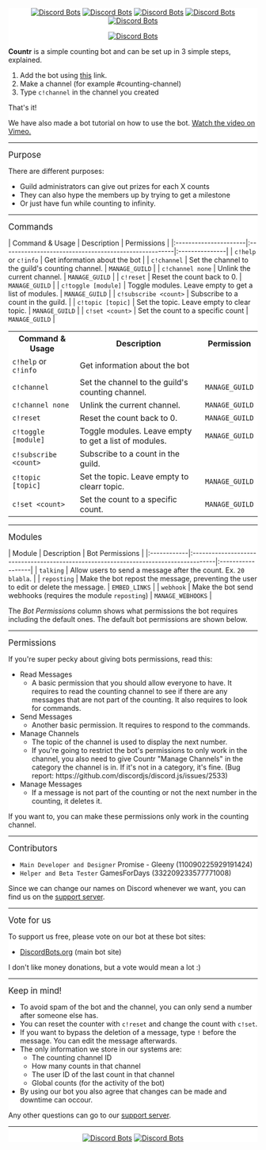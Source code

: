 <div style="background:white url(https://i.imgur.com/QiCG7sd.png) repeat fixed;">

<div align="center">

[![Discord Bots](https://discordbots.org/api/widget/status/467377486141980682.svg)](https://discordbots.org/bot/467377486141980682) [![Discord Bots](https://discordbots.org/api/widget/servers/467377486141980682.svg)](https://discordbots.org/bot/467377486141980682) [![Discord Bots](https://discordbots.org/api/widget/upvotes/467377486141980682.svg)](https://discordbots.org/bot/467377486141980682) [![Discord Bots](https://discordbots.org/api/widget/lib/467377486141980682.svg)](https://discordbots.org/bot/467377486141980682) [![Discord Bots](https://discordbots.org/api/widget/owner/467377486141980682.svg)](https://discordbots.org/bot/467377486141980682)

[![Discord Bots](https://discordbots.org/api/widget/467377486141980682.svg)](https://discordbots.org/bot/countr)

</div>

<p><strong>Countr</strong> is a simple counting bot and can be set up in 3 simple steps, explained.</p>

<ol>
<li>Add the bot using <a href="https://discordapp.com/api/oauth2/authorize?client_id=467377486141980682&amp;permissions=11280&amp;scope=bot">this</a> link. </li>

<li>Make a channel (for example #counting-channel)</li>

<li>Type <code>c!channel</code> in the channel you created</li>
</ol>

<p>That's it!</p>

<p>We have also made a bot tutorial on how to use the bot. <a href="https://vimeo.com/280228205">Watch the video on Vimeo.</a></p>

<hr />

<p><big>Purpose</big></p>

<p>There are different purposes:</p>

<ul>
<li>Guild administrators can give out prizes for each X counts</li>

<li>They can also hype the members up by trying to get a milestone</li>

<li>Or just have fun while counting to infinity.</li>
</ul>

<hr />

<p><big>Commands</big></p>

<p>| Command &amp; Usage       | Description                                           | Permissions    |
|:----------------------|:------------------------------------------------------|:---------------|
| <code>c!help</code> or <code>c!info</code>  | Get information about the bot                         |
| <code>c!channel</code>           | Set the channel to the guild's counting channel.      | <code>MANAGE_GUILD</code> |
| <code>c!channel none</code>      | Unlink the current channel.                           | <code>MANAGE_GUILD</code> |
| <code>c!reset</code>             | Reset the count back to 0.                            | <code>MANAGE_GUILD</code> |
| <code>c!toggle [module]</code>   | Toggle modules. Leave empty to get a list of modules. | <code>MANAGE_GUILD</code> |
| <code>c!subscribe &lt;count&gt;</code> | Subscribe to a count in the guild.                    |
| <code>c!topic [topic]</code>     | Set the topic. Leave empty to clear topic.            | <code>MANAGE_GUILD</code> |
| <code>c!set &lt;count&gt;</code>       | Set the count to a specific count                     | <code>MANAGE_GUILD</code> |</p>

<table style="width:100%">
	<tr>
		<th>Command &amp; Usage</th>
		<th>Description</th>
		<th>Permission</th>
	</tr>
	<tr>
		<td><code>c!help</code> or <code>c!info</code></td>
		<td>Get information about the bot</td>
		<td></td>
	</tr>
	<tr>
		<td><code>c!channel</code></td>
		<td>Set the channel to the guild's counting channel.</td>
		<td><code>MANAGE_GUILD</code></td>
	</tr>
	<tr>
		<td><code>c!channel none</code></td>
		<td>Unlink the current channel.</td>
		<td><code>MANAGE_GUILD</code></td>
	</tr>
	<tr>
		<td><code>c!reset</code></td>
		<td>Reset the count back to 0.</td>
		<td><code>MANAGE_GUILD</code></td>
	</tr>
	<tr>
		<td><code>c!toggle [module]</code></td>
		<td>Toggle modules. Leave empty to get a list of modules.</td>
		<td><code>MANAGE_GUILD</code></td>
	</tr>
	<tr>
		<td><code>c!subscribe &lt;count&gt;</code></td>
		<td>Subscribe to a count in the guild.</td>
		<td></td>
	</tr>
	<tr>
		<td><code>c!topic [topic]</code></td>
		<td>Set the topic. Leave empty to clearr topic.</td>
		<td><code>MANAGE_GUILD</code></td>
	</tr>
	<tr>
		<td><code>c!set &lt;count&gt;</code></td>
		<td>Set the count to a specific count.</td>
		<td><code>MANAGE_GUILD</code></td>
	</tr>
</table>

<hr />

<p><big>Modules</big></p>

<p>| Module      | Description                                                                          | Bot Permissions   |
|:------------|:-------------------------------------------------------------------------------------|:------------------|
| <code>talking</code>   | Allow users to send a message after the count. Ex. <code>20 blabla</code>.                      |
| <code>reposting</code> | Make the bot repost the message, preventing the user to edit or delete the message.  | <code>EMBED_LINKS</code>     |
| <code>webhook</code>   | Make the bot send webhooks (requires the module <code>reposting</code>)                         | <code>MANAGE_WEBHOOKS</code> |</p>

<p>The <em>Bot Permissions</em> column shows what permissions the bot requires including the default ones. The default bot permissions are shown below.</p>

<hr />

<p><big>Permissions</big></p>

<p>If you're super pecky about giving bots permissions, read this:</p>

<ul>
<li>Read Messages


<ul>
<li>A basic permission that you should allow everyone to have. It requires to read the counting channel to see if there are any messages that are not part of the counting. It also requires to look for commands.</li></ul>
</li>

<li>Send Messages


<ul>
<li>Another basic permission. It requires to respond to the commands.</li></ul>
</li>

<li>Manage Channels


<ul>
<li>The topic of the channel is used to display the next number.</li>

<li>If you're going to restrict the bot's permissions to only work in the channel, you also need to give Countr "Manage Channels" in the category the channel is in. If it's not in a category, it's fine. (Bug report: https://github.com/discordjs/discord.js/issues/2533) </li></ul>
</li>

<li>Manage Messages


<ul>
<li>If a message is not part of the counting or not the next number in the counting, it deletes it.</li></ul>
</li>
</ul>

<p>If you want to, you can make these permissions only work in the counting channel.</p>

<hr />

<p><big>Contributors</big></p>

<ul>
<li><code>Main Developer and Designer</code> Promise - Gleeny (110090225929191424)</li>

<li><code>Helper and Beta Tester</code> GamesForDays (332209233577771008)</li>
</ul>

<p>Since we can change our names on Discord whenever we want, you can find us on the <a href="https://discord.gg/JbHX5U3">support server</a>.</p>

<hr />

<p><big>Vote for us</big></p>

<p>To support us free, please vote on our bot at these bot sites:</p>

<ul>
<li><a href="https://discordbots.org/bot/countr">DiscordBots.org</a> (main bot site)</li>
</ul>

<p>I don't like money donations, but a vote would mean a lot :)</p>

<hr />

<p><big>Keep in mind!</big></p>

<ul>
<li>To avoid spam of the bot and the channel, you can only send a number after someone else has.</li>

<li>You can reset the counter with <code>c!reset</code> and change the count with <code>c!set</code>.</li>

<li>If you want to bypass the deletion of a message, type <code>!</code> before the message. You can edit the message afterwards.</li>

<li>The only information we store in our systems are:


<ul>
<li>The counting channel ID</li>

<li>How many counts in that channel</li>

<li>The user ID of the last count in that channel</li>

<li>Global counts (for the activity of the bot)</li></ul>
</li>

<li>By using our bot you also agree that changes can be made and downtime can occour.</li>
</ul>

<p>Any other questions can go to our <a href="https://discord.gg/JbHX5U3">support server</a>.</p>

<hr />

<div align="center">

[![Discord Bots](https://discordbots.org/api/widget/472842075310653447.svg)](https://discordbots.org/bot/472842075310653447)
[![Discord Bots](https://discordbots.org/api/widget/475041313515896873.svg)](https://discordbots.org/bot/475041313515896873)

</div>